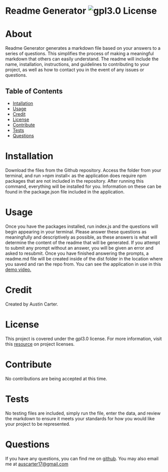 # Readme Generator ![gpl3.0 License](https://img.shields.io/badge/license-gpl3.0-blue)

  # About
  Readme Generator generates a markdown file based on your answers to a series of questions. This simplifies the process of making a meaningful markdown that others can easily understand. The readme will include the name, installation, instructions, and guidelines to contributing to your project, as well as how to contact you in the event of any issues or questions.
  
  ## Table of Contents
  - [Intallation](#installation)
  - [Usage](#usage)
  - [Credit](#credit)
  - [License](#license)
  - [Contribute](#contribute)
  - [Tests](#test)
  - [Questions](#test)

  # Installation
  Download the files from the Github repository. Access the folder from your terminal, and run >npm install< as the application does require npm packages that are not included in the repository. After running this command, everything will be installed for you. Information on these can be found in the package.json file included in the application.

  # Usage
  Once you have the packages installed, run index.js and the questions will begin appearing in your terminal. Please answer these questions as meaningfully and descriptively as possible, as these answers is what will determine the content of the readme that will be generated. If you attempt to submit any prompt without an answer, you will be given an error and asked to resubmit. Once you have finished answering the prompts, a readme.md file will be created inside of the dist folder in the location where you saved and ran the repo from.
  You can see the application in use in this [demo video.](https://drive.google.com/file/d/15NZdbK-gPdKMo064WNsrNdT3alqX0YzM/view?usp=sharing)

  # Credit
  Created by Austin Carter. 

  # License
  This project is covered under the gpl3.0 license. For more information, visit this [resource](https://choosealicense.com/licenses/) on project licenses.

  # Contribute 
  No contributions are being accepted at this time.

  # Tests
  No testing files are included, simply run the file, enter the data, and review the markdown to ensure it meets your standards for how you would like your project to be represented.

  # Questions
  If you have any questions, you can find me on [github](https://github.com/auscarter17).
  You may also email me at auscarter17@gmail.com 
  

